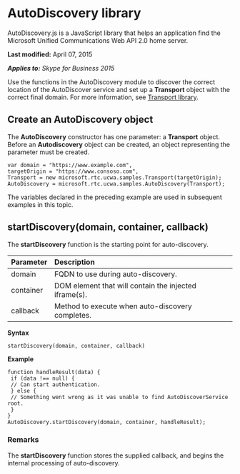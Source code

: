 
# AutoDiscovery library
AutoDiscovery.js is a JavaScript library that helps an application find the Microsoft Unified Communications Web API 2.0 home server.

 **Last modified:** April 07, 2015

 _**Applies to:** Skype for Business 2015_

Use the functions in the AutoDiscovery module to discover the correct location of the AutoDiscover service and set up a **Transport** object with the correct final domain. For more information, see [Transport library](TransportLibrary.md).


## Create an AutoDiscovery object



The **AutoDiscovery** constructor has one parameter: a **Transport** object. Before an **Autodiscovery** object can be created, an object representing the parameter must be created.




```
var domain = "https://www.example.com",
targetOrigin = "https://www.consoso.com",
Transport = new microsoft.rtc.ucwa.samples.Transport(targetOrigin);
AutoDiscovery = microsoft.rtc.ucwa.samples.AutoDiscovery(Transport);

```

The variables declared in the preceding example are used in subsequent examples in this topic.


## startDiscovery(domain, container, callback)

The **startDiscovery** function is the starting point for auto-discovery.



|**Parameter**|**Description**|
|:-----|:-----|
|domain|FQDN to use during auto-discovery.|
|container|DOM element that will contain the injected iframe(s).|
|callback|Method to execute when auto-discovery completes.|
 **Syntax**




```
startDiscovery(domain, container, callback)
```

 **Example**




```
function handleResult(data) {
 if (data !== null) {
 // Can start authentication.
 } else {
 // Something went wrong as it was unable to find AutoDiscoverService root.
 }
}
AutoDiscovery.startDiscovery(domain, container, handleResult);
```


### Remarks

The **startDiscovery** function stores the supplied callback, and begins the internal processing of auto-discovery.

